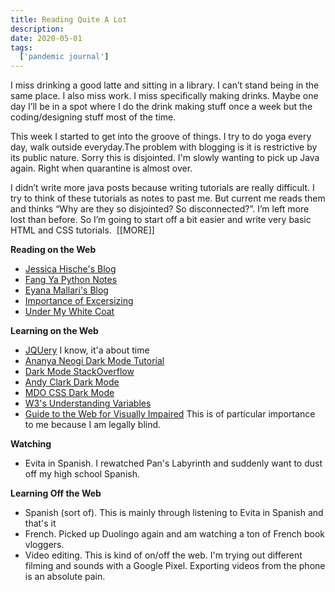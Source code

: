 ```yaml
---
title: Reading Quite A Lot
description: 
date: 2020-05-01
tags:
  ['pandemic journal']
---
```


I miss drinking a good latte and sitting in a library. I can’t stand being in the same place. I also miss work. I miss specifically making drinks. Maybe one day I’ll be in a spot where I do the drink making stuff once a week but the coding/designing stuff most of the time.

This week I started to get into the groove of things. I try to do yoga every day, walk outside everyday.The problem with blogging is it is restrictive by its public nature. Sorry this is disjointed. I'm slowly wanting to pick up Java again. Right when quarantine is almost over.

I didn’t write more java posts because writing tutorials are really difficult. I try to think of these tutorials as notes to past me. But current me reads them and thinks&nbsp;“Why are they so disjointed? So disconnected?”. I’m left more lost than before. So I’m going to start off a bit easier and write very basic HTML and CSS tutorials.&nbsp;
[[MORE]]

**Reading on the Web**

*   [Jessica Hische's Blog](%5Bhttp://jessicahische.is/thinkingthoughts%5D(http://jessicahische.is/thinkingthoughts))
*   [Fang Ya Python Notes](%5Bhttps://fangya18.com/category/data-science/python/%5D(https://fangya18.com/category/data-science/python/))
*   [Eyana Mallari's Blog](http://eyana.me/)
*   [Importance of Excersizing](https://happyturtlethings.net/exercise-against-depression/)
*   [Under My White Coat](https://undermywhitecoat.com/)

**Learning on the Web**

*   [JQUery](https://www.w3schools.com/jquery/default.asp) I know, it'a about time
*   [Ananya Neogi Dark Mode Tutorial](https://dev.to/ananyaneogi/create-a-dark-light-mode-switch-with-css-variables-34l8)
*   [Dark Mode StackOverflow](https://stackoverflow.com/questions/29720318/remembering-a-users-button-press)
*   [Andy Clark Dark Mode](https://stuffandnonsense.co.uk/blog/redesigning-your-product-and-website-for-dark-mode)
*   [MDO CSS Dark Mode](https://markdotto.com/2018/11/05/css-dark-mode/)
*   [W3's Understanding Variables](https://www.w3schools.com/css/css3_variables.asp)
*   [Guide to the Web for Visually Impaired](https://www.w3.org/TR/low-vision-needs/#introduction) This is of particular importance to me because I am legally blind.

**Watching**

*   Evita in Spanish. I rewatched Pan's Labyrinth and suddenly want to dust off my high school Spanish.

**Learning Off the Web**

*   Spanish (sort of). This is mainly through listening to Evita in Spanish and that's it
*   French. Picked up Duolingo again and am watching a ton of French book vloggers.
*   Video editing. This is kind of on/off the web. I'm trying out different filming and sounds with a Google Pixel. Exporting videos from the phone is an absolute pain.